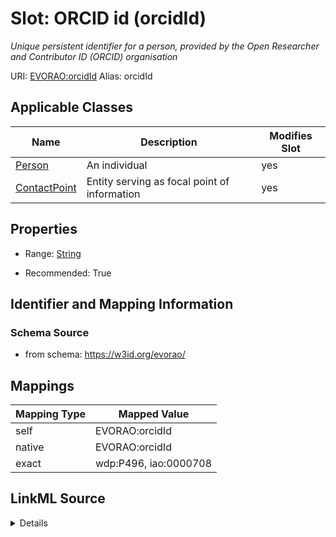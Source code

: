 

# Slot: ORCID id (orcidId) 


_Unique persistent identifier for a person, provided by the Open Researcher and Contributor ID (ORCID) organisation_





URI: [EVORAO:orcidId](https://w3id.org/evorao/orcidId)
Alias: orcidId

<!-- no inheritance hierarchy -->





## Applicable Classes

| Name | Description | Modifies Slot |
| --- | --- | --- |
| [Person](Person.md) | An individual |  yes  |
| [ContactPoint](ContactPoint.md) | Entity serving as focal point of information |  yes  |







## Properties

* Range: [String](String.md)

* Recommended: True





## Identifier and Mapping Information







### Schema Source


* from schema: https://w3id.org/evorao/




## Mappings

| Mapping Type | Mapped Value |
| ---  | ---  |
| self | EVORAO:orcidId |
| native | EVORAO:orcidId |
| exact | wdp:P496, iao:0000708 |




## LinkML Source

<details>
```yaml
name: orcidId
description: Unique persistent identifier for a person, provided by the Open Researcher
  and Contributor ID (ORCID) organisation
title: ORCID id
from_schema: https://w3id.org/evorao/
exact_mappings:
- wdp:P496
- iao:0000708
rank: 1000
alias: orcidId
domain_of:
- Person
- ContactPoint
range: string
required: false
recommended: true
multivalued: false

```
</details>